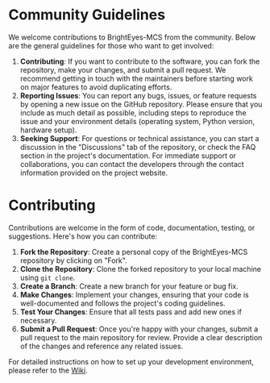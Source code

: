 # Community Guidelines

We welcome contributions to BrightEyes-MCS from the community. Below are the general guidelines for those who want to get involved:

1. **Contributing**: If you want to contribute to the software, you can fork the repository, make your changes, and submit a pull request. We recommend getting in touch with the maintainers before starting work on major features to avoid duplicating efforts.
2. **Reporting Issues**: You can report any bugs, issues, or feature requests by opening a new issue on the GitHub repository. Please ensure that you include as much detail as possible, including steps to reproduce the issue and your environment details (operating system, Python version, hardware setup).
3. **Seeking Support**: For questions or technical assistance, you can start a discussion in the "Discussions" tab of the repository, or check the FAQ section in the project's documentation. For immediate support or collaborations, you can contact the developers through the contact information provided on the project website.

# Contributing

Contributions are welcome in the form of code, documentation, testing, or suggestions. Here's how you can contribute:

1. **Fork the Repository**: Create a personal copy of the BrightEyes-MCS repository by clicking on "Fork".
2. **Clone the Repository**: Clone the forked repository to your local machine using `git clone`.
3. **Create a Branch**: Create a new branch for your feature or bug fix.
4. **Make Changes**: Implement your changes, ensuring that your code is well-documented and follows the project's coding guidelines.
5. **Test Your Changes**: Ensure that all tests pass and add new ones if necessary.
6. **Submit a Pull Request**: Once you're happy with your changes, submit a pull request to the main repository for review. Provide a clear description of the changes and reference any related issues.

For detailed instructions on how to set up your development environment, please refer to the [Wiki](https://github.com/VicidominiLab/BrightEyes-MCS/wiki).
